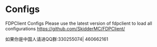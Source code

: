 # Configs
FDPClient Configs
Please use the latest version of fdpclient to load all configurations
https://github.com/SkidderMC/FDPClient/




如果你是中国人请进QQ群:330255074| 460662161


